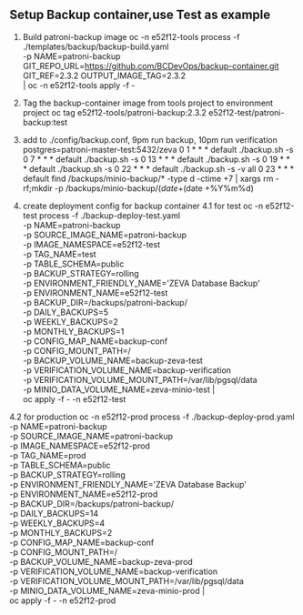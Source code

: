 ## Setup Backup container,use Test as example
1. Build patroni-backup image
oc -n e52f12-tools process -f ./templates/backup/backup-build.yaml \
-p NAME=patroni-backup GIT_REPO_URL=https://github.com/BCDevOps/backup-container.git GIT_REF=2.3.2 OUTPUT_IMAGE_TAG=2.3.2  \
| oc -n e52f12-tools apply -f -

2. Tag the backup-container image from tools project to environment project
oc tag e52f12-tools/patroni-backup:2.3.2 e52f12-test/patroni-backup:test

3. add to ./config/backup.conf, 9pm run backup, 10pm run verification
postgres=patroni-master-test:5432/zeva
0 1 * * * default ./backup.sh -s
0 7 * * * default ./backup.sh -s
0 13 * * * default ./backup.sh -s
0 19 * * * default ./backup.sh -s
0 22 * * * default ./backup.sh -s -v all
0 23 * * * default  find /backups/minio-backup/* -type d -ctime +7 | xargs rm -rf;mkdir -p /backups/minio-backup/$(date +%Y%m%d);cp -rp /minio-data/* /backups/minio-backup/$(date +%Y%m%d)

4. create deployment config for backup container
4.1 for test
oc -n e52f12-test process -f ./backup-deploy-test.yaml \
  -p NAME=patroni-backup \
  -p SOURCE_IMAGE_NAME=patroni-backup \
  -p IMAGE_NAMESPACE=e52f12-test \
  -p TAG_NAME=test \
  -p TABLE_SCHEMA=public \
  -p BACKUP_STRATEGY=rolling \
  -p ENVIRONMENT_FRIENDLY_NAME='ZEVA Database Backup' \
  -p ENVIRONMENT_NAME=e52f12-test \
  -p BACKUP_DIR=/backups/patroni-backup/ \
  -p DAILY_BACKUPS=5 \
  -p WEEKLY_BACKUPS=2 \
  -p MONTHLY_BACKUPS=1 \
  -p CONFIG_MAP_NAME=backup-conf \
  -p CONFIG_MOUNT_PATH=/ \
  -p BACKUP_VOLUME_NAME=backup-zeva-test \
  -p VERIFICATION_VOLUME_NAME=backup-verification \
  -p VERIFICATION_VOLUME_MOUNT_PATH=/var/lib/pgsql/data \
  -p MINIO_DATA_VOLUME_NAME=zeva-minio-test | \
  oc apply -f - -n e52f12-test

4.2 for production
oc -n e52f12-prod process -f ./backup-deploy-prod.yaml \
  -p NAME=patroni-backup \
  -p SOURCE_IMAGE_NAME=patroni-backup \
  -p IMAGE_NAMESPACE=e52f12-prod \
  -p TAG_NAME=prod \
  -p TABLE_SCHEMA=public \
  -p BACKUP_STRATEGY=rolling \
  -p ENVIRONMENT_FRIENDLY_NAME='ZEVA Database Backup' \
  -p ENVIRONMENT_NAME=e52f12-prod \
  -p BACKUP_DIR=/backups/patroni-backup/ \
  -p DAILY_BACKUPS=14 \
  -p WEEKLY_BACKUPS=4 \
  -p MONTHLY_BACKUPS=2 \
  -p CONFIG_MAP_NAME=backup-conf \
  -p CONFIG_MOUNT_PATH=/ \
  -p BACKUP_VOLUME_NAME=backup-zeva-prod \
  -p VERIFICATION_VOLUME_NAME=backup-verification \
  -p VERIFICATION_VOLUME_MOUNT_PATH=/var/lib/pgsql/data \
  -p MINIO_DATA_VOLUME_NAME=zeva-minio-prod | \
  oc apply -f - -n e52f12-prod